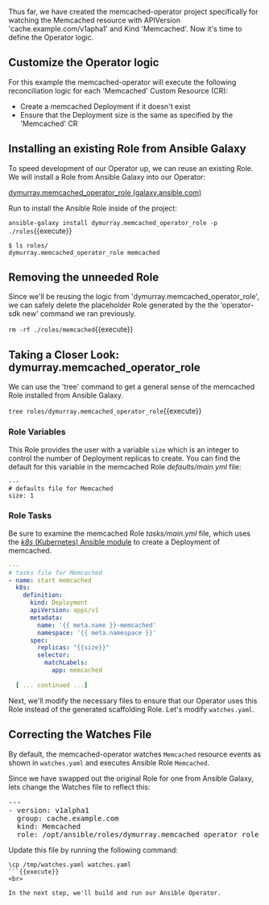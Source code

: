 Thus far, we have created the memcached-operator project specifically for watching the Memcached resource with APIVersion 'cache.example.com/v1apha1' and Kind 'Memcached'.  Now it's time to define the Operator logic.

## Customize the Operator logic

For this example the memcached-operator will execute the following
reconciliation logic for each 'Memcached' Custom Resource (CR):
- Create a memcached Deployment if it doesn't exist
- Ensure that the Deployment size is the same as specified by the 'Memcached'
CR

## Installing an existing Role from Ansible Galaxy

To speed development of our Operator up, we can reuse an existing Role. We will install a Role from Ansible Galaxy into our Operator: 

[dymurray.memcached_operator_role (galaxy.ansible.com)](https://galaxy.ansible.com/dymurray/memcached_operator_role)

Run to install the Ansible Role inside of the project:

`ansible-galaxy install dymurray.memcached_operator_role -p ./roles`{{execute}}

```
$ ls roles/
dymurray.memcached_operator_role memcached
```

## Removing the unneeded Role
Since we'll be reusing the logic from 'dymurray.memcached_operator_role', we can safely delete the placeholder Role generated by the the 'operator-sdk new' command we ran previously.

`rm -rf ./roles/memcached`{{execute}}


## Taking a Closer Look: dymurray.memcached_operator_role

We can use the 'tree' command to get a general sense of the memcached Role installed from Ansible Galaxy.

`tree roles/dymurray.memcached_operator_role`{{execute}}


### Role Variables
This Role provides the user with a variable `size` which is an integer to
control the number of Deployment replicas to create. You can find the default for this variable in the memcached Role _defaults/main.yml_ file:

```
---
# defaults file for Memcached
size: 1
```

### Role Tasks
Be sure to examine the memcached Role _tasks/main.yml_ file, which uses the [_k8s_ (Kubernetes) Ansible module](https://docs.ansible.com/ansible/latest/modules/k8s_module.html)
 to create a Deployment of memcached.
```yaml
---
# tasks file for Memcached
- name: start memcached
  k8s:
    definition:
      kind: Deployment
      apiVersion: apps/v1
      metadata:
        name: '{{ meta.name }}-memcached'
        namespace: '{{ meta.namespace }}'
      spec:
        replicas: "{{size}}"
        selector:
          matchLabels:
            app: memcached
  
  [ ... continued ...]

```

Next, we'll modify the necessary files to ensure that our Operator
uses this Role instead of the generated scaffolding Role. Let's
modify `watches.yaml`.

## Correcting the Watches File

By default, the memcached-operator watches `Memcached` resource events as shown
in `watches.yaml` and executes Ansible Role `Memcached`. 

Since we have swapped out the original Role for one from Ansible Galaxy, lets change the Watches file to reflect this:

<pre class="file">
---
- version: v1alpha1
  group: cache.example.com
  kind: Memcached
  role: /opt/ansible/roles/dymurray.memcached_operator_role
</pre>

Update this file by running the following command:

```
\cp /tmp/watches.yaml watches.yaml
```{{execute}}
<br>

In the next step, we'll build and run our Ansible Operator.
